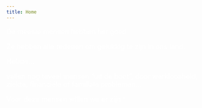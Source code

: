 ```yaml
---
title: Home
---
```

<FONT SIZE="+1" COLOR="#FFFFFF" FACE="">

De meeste mensen hebben het goed. 

Ze hebben alle redenen om gelukkig te zijn in ons land.<br>

Helaas…<br>

vallen nog teveel mensen “uit de boot”, door werkloosheid, ziekte, financiële of familiale problemen…<br>

Voor deze mensen willen we er zijn !

</FONT>
